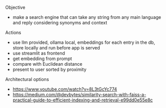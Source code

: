 Objective
- make a search engine that can take any string from any main language and reply considering synonyms and context

Actions
- use llm provided, ollama local,  embeddings for each entry in the db, store locally and run before app is served
- use streamlit as frontend
- get embedding from prompt
- compare with Euclidean distance
- present to user sorted by proximity

Architectural options
- https://www.youtube.com/watch?v=8L3tGcYc774
- https://medium.com/@devbytes/similarity-search-with-faiss-a-practical-guide-to-efficient-indexing-and-retrieval-e99dd0e55e8c
